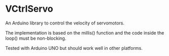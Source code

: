 # VCtrlServo
An Arduino library to control the velocity of servomotors.

The implementation is based on the millis() function and the code inside the loop() must be non-blocking.

Tested with Arduino UNO but should work well in other platforms.


